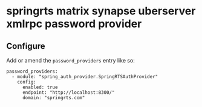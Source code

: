 # springrts matrix synapse uberserver xmlrpc password provider


## Configure
Add or amend the `password_providers` entry like so:
```
password_providers:
  - module: "spring_auth_provider.SpringRTSAuthProvider"
    config:
      enabled: true
      endpoint: "http://localhost:8300/"
      domain: "springrts.com"
```

